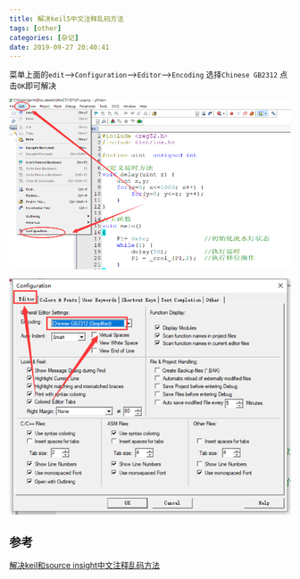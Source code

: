 ```yaml
---
title: 解决keil5中文注释乱码方法
tags: [other]
categories: [杂记]
date: 2019-09-27 20:40:41
---
```


菜单上面的`edit`-->`Configuration`-->`Editor`-->`Encoding`
选择`Chinese GB2312` 点击`OK`即可解决

![](https://raw.githubusercontent.com/qnyt1993/picture/master/img/2019/09/27/QQ%E6%88%AA%E5%9B%BE20190927204923.png)


![](https://raw.githubusercontent.com/qnyt1993/picture/master/img/2019/09/27/QQ%E6%88%AA%E5%9B%BE20190927204957.png)

## 参考

[解决keil和source insight中文注释乱码方法](https://blog.csdn.net/u011784994/article/details/46126327)